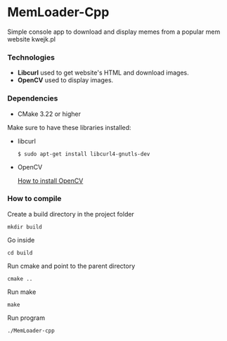 # MemLoader-Cpp
Simple console app to download and display memes from a popular mem website kwejk.pl

### Technologies
- **Libcurl** used to get website's HTML and download images.
- **OpenCV** used to display images.

### Dependencies
- CMake 3.22 or higher

Make sure to have these libraries installed:
- libcurl
    ```
    $ sudo apt-get install libcurl4-gnutls-dev
    ```
- OpenCV

  [How to install OpenCV](https://linuxize.com/post/how-to-install-opencv-on-ubuntu-20-04/)
### How to compile
Create a build directory in the project folder
```
mkdir build
```
Go inside
```
cd build
```
Run cmake and point to the parent directory
```
cmake ..
```
Run make
```
make
```
Run program
```
./MemLoader-cpp
```
